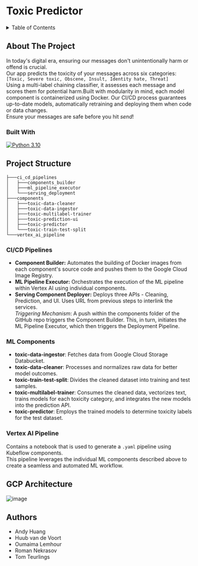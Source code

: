# Toxic Predictor

<!-- TABLE OF CONTENTS -->
<details>
  <summary>Table of Contents</summary>
  <ol>
    <li>
      <a href="#about-the-project">About The Project</a>
      <ul>
        <li><a href="#built-with">Built With</a></li>
      </ul>
    </li>
    <li>
      <a href="#project-structure">Project Structure</a>
      <ul>
        <li><a href="#ci_cd_pipelines">CI/CD Pipelines</a></li>
        <li><a href="#components">Components</a></li>
        <li><a href="#vertex_ai_pipeline">Vertex AI Pipeline</a></li>
      </ul>
    <li><a href="#GCP Architecture">CP Architecture</a></li>
    <li><a href="#authors">Authors</a></li>
  </ol>
</details>

## About The Project
In today's digital era, ensuring our messages don't unintentionally harm or offend is crucial.  
Our app predicts the toxicity of your messages across six categories:  
```[Toxic, Severe toxic, Obscene, Insult, Identity hate, Threat]```  
Using a multi-label chaining classifier, it assesses each message and scores them for potential harm.Built with modularity in mind, each model component is containerized using Docker. Our CI/CD process guarantees up-to-date models, automatically retraining and deploying them when code or data changes.  
Ensure your messages are safe before you hit _send_!
### Built With
[![Python 3.10](https://img.shields.io/badge/Python-3.10-3776AB)](https://www.python.org/downloads/)
## Project Structure
```angular2html
├───ci_cd_pipelines
│   ├───components_builder
│   ├───ml_pipeline_executor
│   └───serving_deployment
├───components
│   ├───toxic-data-cleaner
│   ├───toxic-data-ingestor
│   ├───toxic-multilabel-trainer
│   ├───toxic-prediction-ui
│   ├───toxic-predictor
│   └───toxic-train-test-split
└───vertex_ai_pipeline
```
### CI/CD Pipelines
- **Component Builder:** Automates the building of Docker images from each component's source code and pushes them to the Google Cloud Image Registry.
- **ML Pipeline Executor:** Orchestrates the execution of the ML pipeline within Vertex AI using individual components.
- **Serving Component Deployer:** Deploys three APIs - Cleaning, Prediction, and UI. Uses URL from previous steps to interlink the services.  
_Triggering Mechanism_: A push within the components folder of the GitHub repo triggers the Component Builder. This, in turn, initiates the ML Pipeline Executor, which then triggers the Deployment Pipeline.

### ML Components
- **toxic-data-ingestor**: Fetches data from Google Cloud Storage Databucket.
- **toxic-data-cleaner**: Processes and normalizes raw data for better model outcomes.
- **toxic-train-test-split**: Divides the cleaned dataset into training and test samples.
- **toxic-multilabel-trainer**: Consumes the cleaned data, vectorizes text, trains models for each toxicity category, and integrates the new models into the prediction API.
- **toxic-predictor**: Employs the trained models to determine toxicity labels for the test dataset.

### Vertex AI Pipeline
Contains a notebook that is used to generate a ```.yaml``` pipeline using Kubeflow components.  
This pipeline leverages the individual ML components described above to create a seamless and automated ML workflow.

## GCP Architecture
![image](https://github.com/RomanNekrasov/DataEngineering/assets/33453661/247c940f-e435-4d91-88c6-5d2031c7b7d5)

## Authors
- Andy Huang
- Huub van de Voort 
- Oumaima Lemhour
- Roman Nekrasov
- Tom Teurlings
